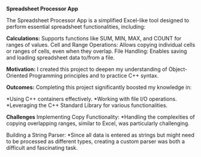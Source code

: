 **Spreadsheet Processor App**

The Spreadsheet Processor App is a simplified Excel-like tool designed to perform essential spreadsheet functionalities, including:

**Calculations:** Supports functions like SUM, MIN, MAX, and COUNT for ranges of values.
Cell and Range Operations: Allows copying individual cells or ranges of cells, even when they overlap.
File Handling: Enables saving and loading spreadsheet data to/from a file.

**Motivation:**
I created this project to deepen my understanding of Object-Oriented Programming principles and to practice C++ syntax.

**Outcomes:**
Completing this project significantly boosted my knowledge in:

*Using C++ containers effectively.
*Working with file I/O operations.
*Leveraging the C++ Standard Library for various functionalities.

**Challenges**
Implementing Copy Functionality:
*Handling the complexities of copying overlapping ranges, similar to Excel, was particularly challenging.

Building a String Parser:
*Since all data is entered as strings but might need to be processed as different types, creating a custom parser was both a difficult and fascinating task.
